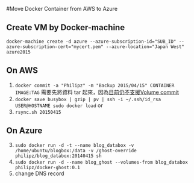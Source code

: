 #Move Docker Container from AWS to Azure
## Create VM by Docker-machine
```
docker-machine create -d azure --azure-subscription-id="SUB_ID" --azure-subscription-cert="mycert.pem" --azure-location="Japan West" azure2015
```
## On AWS
1. `docker commit -a "Philipz" -m "Backup 2015/04/15" CONTAINER IMAGE:TAG` 需要先將資料 tar 起來，因為[目前仍不支援Volume commit](https://github.com/docker/docker/issues/6999)
2. `docker save busybox | gzip | pv | ssh -i ~/.ssh/id_rsa USER@HOSTNAME sudo docker load`
or 
3. `rsync.sh 20150415`

## On Azure
3. `sudo docker run -d -t --name blog_databox -v /home/ubuntu/blogbox:/data -v /ghost-override philipz/blog_databox:20140415 sh`
4. `sudo docker run -d --name blog_ghost --volumes-from blog_databox philipz/docker-ghost:0.1`
5. change DNS record
